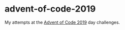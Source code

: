# advent-of-code-2019
My attempts at the [Advent of Code 2019](https://adventofcode.com/2019) day challenges.